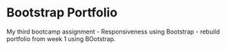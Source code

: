 # Bootstrap Portfolio

My third bootcamp assignment - Responsiveness using Bootstrap - rebuild portfolio from week 1 using BOotstrap.
